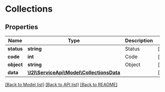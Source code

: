 # Collections

## Properties
Name | Type | Description | Notes
------------ | ------------- | ------------- | -------------
**status** | **string** | Status | [optional] 
**code** | **int** | Code | [optional] 
**object** | **string** | Object | [optional] 
**data** | [**\I2I\ServiceApi\Model\CollectionsData**](CollectionsData.md) |  | [optional] 

[[Back to Model list]](../../README.md#documentation-for-models) [[Back to API list]](../../README.md#documentation-for-api-endpoints) [[Back to README]](../../README.md)

